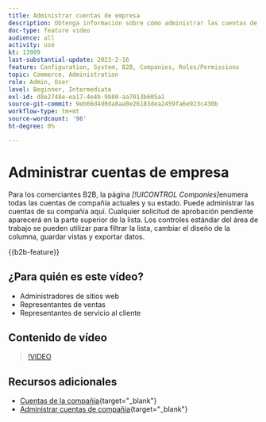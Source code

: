 ```yaml
---
title: Administrar cuentas de empresa
description: Obtenga información sobre cómo administrar las cuentas de empresa B2B, incluidas las solicitudes de aprobación pendientes.
doc-type: feature video
audience: all
activity: use
kt: 13909
last-substantial-update: 2023-2-16
feature: Configuration, System, B2B, Companies, Roles/Permissions
topic: Commerce, Administration
role: Admin, User
level: Beginner, Intermediate
exl-id: d8e2748e-ea17-4e4b-9b80-aa7013b605a1
source-git-commit: 9eb66d4d0da8aa0e26183dea2459fa6e923c430b
workflow-type: tm+mt
source-wordcount: '96'
ht-degree: 0%

---
```


# Administrar cuentas de empresa

Para los comerciantes B2B, la página _[!UICONTROL Companies]_&#x200B;enumera todas las cuentas de compañía actuales y su estado. Puede administrar las cuentas de su compañía aquí. Cualquier solicitud de aprobación pendiente aparecerá en la parte superior de la lista. Los controles estándar del área de trabajo se pueden utilizar para filtrar la lista, cambiar el diseño de la columna, guardar vistas y exportar datos.

{{b2b-feature}}

## ¿Para quién es este vídeo?

- Administradores de sitios web
- Representantes de ventas
- Representantes de servicio al cliente

## Contenido de vídeo

>[!VIDEO](https://video.tv.adobe.com/v/344447?quality=12&learn=on)

## Recursos adicionales

- [Cuentas de la compañía](https://experienceleague.adobe.com/docs/commerce-admin/b2b/companies/account-companies.html){target="_blank"}
- [Administrar cuentas de compañía](https://experienceleague.adobe.com/docs/commerce-admin/b2b/companies/account-company-manage.html){target="_blank"}
